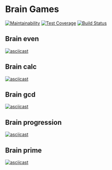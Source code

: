 # Brain Games

[![Maintainability](https://api.codeclimate.com/v1/badges/dfa66751913c41d77638/maintainability)](https://codeclimate.com/github/primbayev/python-project-lvl1/maintainability) [![Test Coverage](https://api.codeclimate.com/v1/badges/dfa66751913c41d77638/test_coverage)](https://codeclimate.com/github/primbayev/python-project-lvl1/test_coverage) [![Build Status](https://travis-ci.org/primbayev/python-project-lvl1.svg?branch=master)](https://travis-ci.org/primbayev/python-project-lvl1)

## Brain even

[![asciicast](https://asciinema.org/a/50NLp1QcSPt6RK551uloIo760.svg)](https://asciinema.org/a/50NLp1QcSPt6RK551uloIo760)

## Brain calc

[![asciicast](https://asciinema.org/a/kIASoqAk8QJjCzeuYzJOzv2xE.svg)](https://asciinema.org/a/kIASoqAk8QJjCzeuYzJOzv2xE)

## Brain gcd

[![asciicast](https://asciinema.org/a/309145.svg)](https://asciinema.org/a/309145)

## Brain progression

[![asciicast](https://asciinema.org/a/309190.svg)](https://asciinema.org/a/309190)

## Brain prime

[![asciicast](https://asciinema.org/a/309215.svg)](https://asciinema.org/a/309215)
